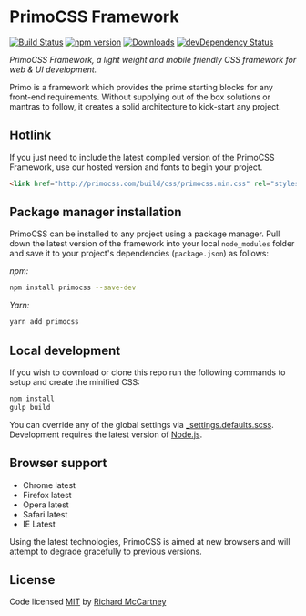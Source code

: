 # PrimoCSS Framework

[![Build Status](https://travis-ci.org/primocss/primocss.svg?branch=develop)](https://travis-ci.org/primocss/primocss)
[![npm version](https://badge.fury.io/js/primocss.svg)](http://badge.fury.io/js/primocss)
[![Downloads](http://img.shields.io/npm/dm/primocss.svg)](https://www.npmjs.com/package/primocss)
[![devDependency Status](https://david-dm.org/primocss/primocss/dev-status.svg)](https://david-dm.org/primocss/primocss#info=devDependencies)

*PrimoCSS Framework, a light weight and mobile friendly CSS framework for web & UI development.*

Primo is a framework which provides the prime starting blocks for any front-end requirements. Without supplying out of the box solutions or mantras to follow, it creates a solid architecture to kick-start any project.

## Hotlink

If you just need to include the latest compiled version of the PrimoCSS Framework, use our hosted version and fonts to begin your project.

``` html
<link href="http://primocss.com/build/css/primocss.min.css" rel="stylesheet" media="screen" type="text/css">
```

## Package manager installation

PrimoCSS can be installed to any project using a package manager. Pull down the latest version of the framework into your local ```node_modules``` folder and save it to your project's dependencies (```package.json```) as follows:

*npm:*

``` bash
npm install primocss --save-dev
```

*Yarn:*

``` bash
yarn add primocss
```

## Local development

If you wish to download or clone this repo run the following commands to setup and create the minified CSS:

``` bash
npm install
gulp build
```

You can override any of the global settings via [_settings.defaults.scss](scss/_settings.defaults.scss). Development requires the latest version of [Node.js](https://nodejs.org/en/).

## Browser support

- Chrome latest
- Firefox latest
- Opera latest
- Safari latest
- IE Latest

Using the latest technologies, PrimoCSS is aimed at new browsers and will attempt to degrade gracefully to previous versions.

## License

Code licensed [MIT](https://github.com/primocss/primocss/blob/develop/LICENSE.md) by [Richard McCartney](http://www.github/richmccartney/)
